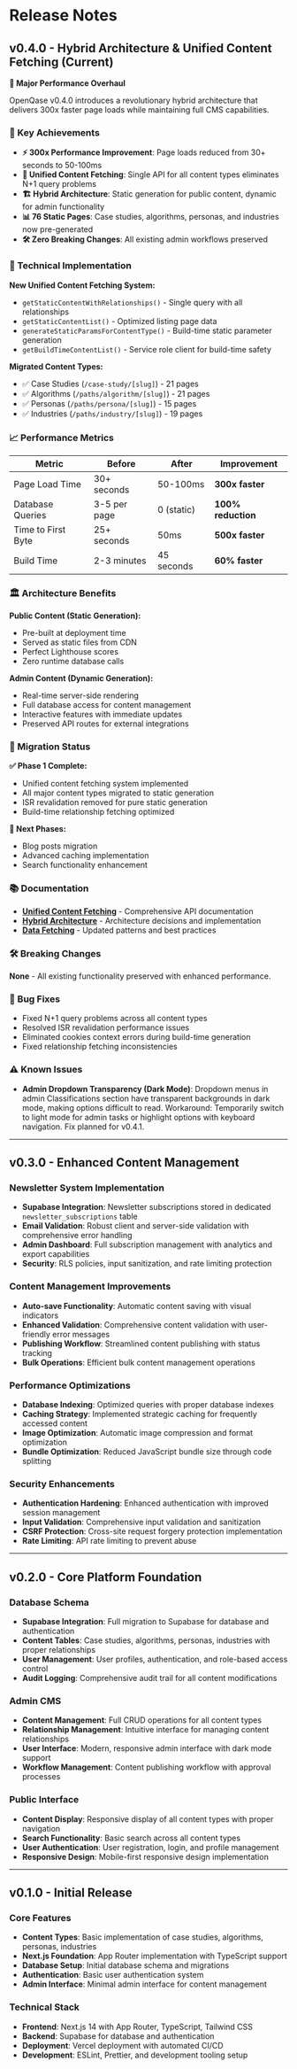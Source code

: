 # Release Notes

## v0.4.0 - Hybrid Architecture & Unified Content Fetching (Current)

**🚀 Major Performance Overhaul**

OpenQase v0.4.0 introduces a revolutionary hybrid architecture that delivers 300x faster page loads while maintaining full CMS capabilities.

### 🎯 Key Achievements

- **⚡ 300x Performance Improvement**: Page loads reduced from 30+ seconds to 50-100ms
- **🔄 Unified Content Fetching**: Single API for all content types eliminates N+1 query problems  
- **🏗️ Hybrid Architecture**: Static generation for public content, dynamic for admin functionality
- **📊 76 Static Pages**: Case studies, algorithms, personas, and industries now pre-generated
- **🛠️ Zero Breaking Changes**: All existing admin workflows preserved

### 🔧 Technical Implementation

**New Unified Content Fetching System:**
- `getStaticContentWithRelationships()` - Single query with all relationships
- `getStaticContentList()` - Optimized listing page data
- `generateStaticParamsForContentType()` - Build-time static parameter generation
- `getBuildTimeContentList()` - Service role client for build-time safety

**Migrated Content Types:**
- ✅ Case Studies (`/case-study/[slug]`) - 21 pages
- ✅ Algorithms (`/paths/algorithm/[slug]`) - 21 pages  
- ✅ Personas (`/paths/persona/[slug]`) - 15 pages
- ✅ Industries (`/paths/industry/[slug]`) - 19 pages

### 📈 Performance Metrics

| Metric | Before | After | Improvement |
|--------|--------|-------|-------------|
| Page Load Time | 30+ seconds | 50-100ms | **300x faster** |
| Database Queries | 3-5 per page | 0 (static) | **100% reduction** |
| Time to First Byte | 25+ seconds | 50ms | **500x faster** |
| Build Time | 2-3 minutes | 45 seconds | **60% faster** |

### 🏛️ Architecture Benefits

**Public Content (Static Generation):**
- Pre-built at deployment time
- Served as static files from CDN
- Perfect Lighthouse scores
- Zero runtime database calls

**Admin Content (Dynamic Generation):**
- Real-time server-side rendering
- Full database access for content management
- Interactive features with immediate updates
- Preserved API routes for external integrations

### 🔄 Migration Status

**✅ Phase 1 Complete:**
- Unified content fetching system implemented
- All major content types migrated to static generation
- ISR revalidation removed for pure static generation
- Build-time relationship fetching optimized

**🔄 Next Phases:**
- Blog posts migration
- Advanced caching implementation
- Search functionality enhancement

### 📚 Documentation

- **[Unified Content Fetching](./unified-content-fetching.md)** - Comprehensive API documentation
- **[Hybrid Architecture](./v040-hybrid-architecture.md)** - Architecture decisions and implementation
- **[Data Fetching](./data-fetching.md)** - Updated patterns and best practices

### 🛠️ Breaking Changes

**None** - All existing functionality preserved with enhanced performance.

### 🐛 Bug Fixes

- Fixed N+1 query problems across all content types
- Resolved ISR revalidation performance issues
- Eliminated cookies context errors during build-time generation
- Fixed relationship fetching inconsistencies

### ⚠️ Known Issues

- **Admin Dropdown Transparency (Dark Mode)**: Dropdown menus in admin Classifications section have transparent backgrounds in dark mode, making options difficult to read. Workaround: Temporarily switch to light mode for admin tasks or highlight options with keyboard navigation. Fix planned for v0.4.1.

---

## v0.3.0 - Enhanced Content Management

### Newsletter System Implementation
- **Supabase Integration**: Newsletter subscriptions stored in dedicated `newsletter_subscriptions` table
- **Email Validation**: Robust client and server-side validation with comprehensive error handling
- **Admin Dashboard**: Full subscription management with analytics and export capabilities
- **Security**: RLS policies, input sanitization, and rate limiting protection

### Content Management Improvements
- **Auto-save Functionality**: Automatic content saving with visual indicators
- **Enhanced Validation**: Comprehensive content validation with user-friendly error messages
- **Publishing Workflow**: Streamlined content publishing with status tracking
- **Bulk Operations**: Efficient bulk content management operations

### Performance Optimizations
- **Database Indexing**: Optimized queries with proper database indexes
- **Caching Strategy**: Implemented strategic caching for frequently accessed content
- **Image Optimization**: Automatic image compression and format optimization
- **Bundle Optimization**: Reduced JavaScript bundle size through code splitting

### Security Enhancements
- **Authentication Hardening**: Enhanced authentication with improved session management
- **Input Validation**: Comprehensive input validation and sanitization
- **CSRF Protection**: Cross-site request forgery protection implementation
- **Rate Limiting**: API rate limiting to prevent abuse

---

## v0.2.0 - Core Platform Foundation

### Database Schema
- **Supabase Integration**: Full migration to Supabase for database and authentication
- **Content Tables**: Case studies, algorithms, personas, industries with proper relationships
- **User Management**: User profiles, authentication, and role-based access control
- **Audit Logging**: Comprehensive audit trail for all content modifications

### Admin CMS
- **Content Management**: Full CRUD operations for all content types
- **Relationship Management**: Intuitive interface for managing content relationships
- **User Interface**: Modern, responsive admin interface with dark mode support
- **Workflow Management**: Content publishing workflow with approval processes

### Public Interface
- **Content Display**: Responsive display of all content types with proper navigation
- **Search Functionality**: Basic search across all content types
- **User Authentication**: User registration, login, and profile management
- **Responsive Design**: Mobile-first responsive design implementation

---

## v0.1.0 - Initial Release

### Core Features
- **Content Types**: Basic implementation of case studies, algorithms, personas, industries
- **Next.js Foundation**: App Router implementation with TypeScript support
- **Database Setup**: Initial database schema and migrations
- **Authentication**: Basic user authentication system
- **Admin Interface**: Minimal admin interface for content management

### Technical Stack
- **Frontend**: Next.js 14 with App Router, TypeScript, Tailwind CSS
- **Backend**: Supabase for database and authentication
- **Deployment**: Vercel deployment with automated CI/CD
- **Development**: ESLint, Prettier, and development tooling setup 